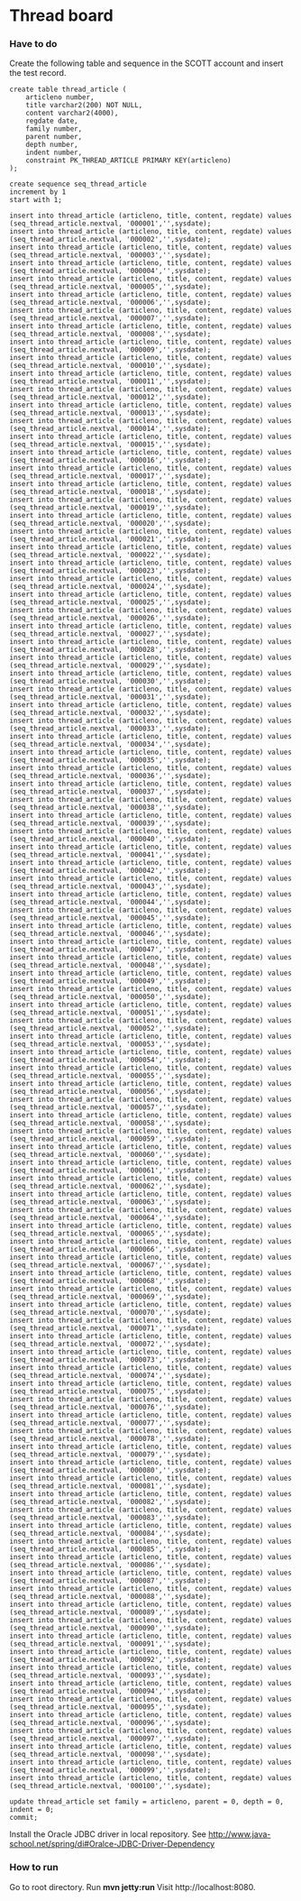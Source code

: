 # Thread board

### Have to do
Create the following table and sequence in the SCOTT account and insert the test record.

	create table thread_article (
	    articleno number,
	    title varchar2(200) NOT NULL,
	    content varchar2(4000),
	    regdate date,
	    family number,
	    parent number,
	    depth number,
	    indent number,
	    constraint PK_THREAD_ARTICLE PRIMARY KEY(articleno)
	);
	
	create sequence seq_thread_article
	increment by 1
	start with 1;
	
	insert into thread_article (articleno, title, content, regdate) values  (seq_thread_article.nextval, '000001','',sysdate);
	insert into thread_article (articleno, title, content, regdate) values  (seq_thread_article.nextval, '000002','',sysdate);
	insert into thread_article (articleno, title, content, regdate) values  (seq_thread_article.nextval, '000003','',sysdate);
	insert into thread_article (articleno, title, content, regdate) values  (seq_thread_article.nextval, '000004','',sysdate);
	insert into thread_article (articleno, title, content, regdate) values  (seq_thread_article.nextval, '000005','',sysdate);
	insert into thread_article (articleno, title, content, regdate) values  (seq_thread_article.nextval, '000006','',sysdate);
	insert into thread_article (articleno, title, content, regdate) values  (seq_thread_article.nextval, '000007','',sysdate);
	insert into thread_article (articleno, title, content, regdate) values  (seq_thread_article.nextval, '000008','',sysdate);
	insert into thread_article (articleno, title, content, regdate) values  (seq_thread_article.nextval, '000009','',sysdate);
	insert into thread_article (articleno, title, content, regdate) values  (seq_thread_article.nextval, '000010','',sysdate);
	insert into thread_article (articleno, title, content, regdate) values  (seq_thread_article.nextval, '000011','',sysdate);
	insert into thread_article (articleno, title, content, regdate) values  (seq_thread_article.nextval, '000012','',sysdate);
	insert into thread_article (articleno, title, content, regdate) values  (seq_thread_article.nextval, '000013','',sysdate);
	insert into thread_article (articleno, title, content, regdate) values  (seq_thread_article.nextval, '000014','',sysdate);
	insert into thread_article (articleno, title, content, regdate) values  (seq_thread_article.nextval, '000015','',sysdate);
	insert into thread_article (articleno, title, content, regdate) values  (seq_thread_article.nextval, '000016','',sysdate);
	insert into thread_article (articleno, title, content, regdate) values  (seq_thread_article.nextval, '000017','',sysdate);
	insert into thread_article (articleno, title, content, regdate) values  (seq_thread_article.nextval, '000018','',sysdate);
	insert into thread_article (articleno, title, content, regdate) values  (seq_thread_article.nextval, '000019','',sysdate);
	insert into thread_article (articleno, title, content, regdate) values  (seq_thread_article.nextval, '000020','',sysdate);
	insert into thread_article (articleno, title, content, regdate) values  (seq_thread_article.nextval, '000021','',sysdate);
	insert into thread_article (articleno, title, content, regdate) values  (seq_thread_article.nextval, '000022','',sysdate);
	insert into thread_article (articleno, title, content, regdate) values  (seq_thread_article.nextval, '000023','',sysdate);
	insert into thread_article (articleno, title, content, regdate) values  (seq_thread_article.nextval, '000024','',sysdate);
	insert into thread_article (articleno, title, content, regdate) values  (seq_thread_article.nextval, '000025','',sysdate);
	insert into thread_article (articleno, title, content, regdate) values  (seq_thread_article.nextval, '000026','',sysdate);
	insert into thread_article (articleno, title, content, regdate) values  (seq_thread_article.nextval, '000027','',sysdate);
	insert into thread_article (articleno, title, content, regdate) values  (seq_thread_article.nextval, '000028','',sysdate);
	insert into thread_article (articleno, title, content, regdate) values  (seq_thread_article.nextval, '000029','',sysdate);
	insert into thread_article (articleno, title, content, regdate) values  (seq_thread_article.nextval, '000030','',sysdate);
	insert into thread_article (articleno, title, content, regdate) values  (seq_thread_article.nextval, '000031','',sysdate);
	insert into thread_article (articleno, title, content, regdate) values  (seq_thread_article.nextval, '000032','',sysdate);
	insert into thread_article (articleno, title, content, regdate) values  (seq_thread_article.nextval, '000033','',sysdate);
	insert into thread_article (articleno, title, content, regdate) values  (seq_thread_article.nextval, '000034','',sysdate);
	insert into thread_article (articleno, title, content, regdate) values  (seq_thread_article.nextval, '000035','',sysdate);
	insert into thread_article (articleno, title, content, regdate) values  (seq_thread_article.nextval, '000036','',sysdate);
	insert into thread_article (articleno, title, content, regdate) values  (seq_thread_article.nextval, '000037','',sysdate);
	insert into thread_article (articleno, title, content, regdate) values  (seq_thread_article.nextval, '000038','',sysdate);
	insert into thread_article (articleno, title, content, regdate) values  (seq_thread_article.nextval, '000039','',sysdate);
	insert into thread_article (articleno, title, content, regdate) values  (seq_thread_article.nextval, '000040','',sysdate);
	insert into thread_article (articleno, title, content, regdate) values  (seq_thread_article.nextval, '000041','',sysdate);
	insert into thread_article (articleno, title, content, regdate) values  (seq_thread_article.nextval, '000042','',sysdate);
	insert into thread_article (articleno, title, content, regdate) values  (seq_thread_article.nextval, '000043','',sysdate);
	insert into thread_article (articleno, title, content, regdate) values  (seq_thread_article.nextval, '000044','',sysdate);
	insert into thread_article (articleno, title, content, regdate) values  (seq_thread_article.nextval, '000045','',sysdate);
	insert into thread_article (articleno, title, content, regdate) values  (seq_thread_article.nextval, '000046','',sysdate);
	insert into thread_article (articleno, title, content, regdate) values  (seq_thread_article.nextval, '000047','',sysdate);
	insert into thread_article (articleno, title, content, regdate) values  (seq_thread_article.nextval, '000048','',sysdate);
	insert into thread_article (articleno, title, content, regdate) values  (seq_thread_article.nextval, '000049','',sysdate);
	insert into thread_article (articleno, title, content, regdate) values  (seq_thread_article.nextval, '000050','',sysdate);
	insert into thread_article (articleno, title, content, regdate) values  (seq_thread_article.nextval, '000051','',sysdate);
	insert into thread_article (articleno, title, content, regdate) values  (seq_thread_article.nextval, '000052','',sysdate);
	insert into thread_article (articleno, title, content, regdate) values  (seq_thread_article.nextval, '000053','',sysdate);
	insert into thread_article (articleno, title, content, regdate) values  (seq_thread_article.nextval, '000054','',sysdate);
	insert into thread_article (articleno, title, content, regdate) values  (seq_thread_article.nextval, '000055','',sysdate);
	insert into thread_article (articleno, title, content, regdate) values  (seq_thread_article.nextval, '000056','',sysdate);
	insert into thread_article (articleno, title, content, regdate) values  (seq_thread_article.nextval, '000057','',sysdate);
	insert into thread_article (articleno, title, content, regdate) values  (seq_thread_article.nextval, '000058','',sysdate);
	insert into thread_article (articleno, title, content, regdate) values  (seq_thread_article.nextval, '000059','',sysdate);
	insert into thread_article (articleno, title, content, regdate) values  (seq_thread_article.nextval, '000060','',sysdate);
	insert into thread_article (articleno, title, content, regdate) values  (seq_thread_article.nextval, '000061','',sysdate);
	insert into thread_article (articleno, title, content, regdate) values  (seq_thread_article.nextval, '000062','',sysdate);
	insert into thread_article (articleno, title, content, regdate) values  (seq_thread_article.nextval, '000063','',sysdate);
	insert into thread_article (articleno, title, content, regdate) values  (seq_thread_article.nextval, '000064','',sysdate);
	insert into thread_article (articleno, title, content, regdate) values  (seq_thread_article.nextval, '000065','',sysdate);
	insert into thread_article (articleno, title, content, regdate) values  (seq_thread_article.nextval, '000066','',sysdate);
	insert into thread_article (articleno, title, content, regdate) values  (seq_thread_article.nextval, '000067','',sysdate);
	insert into thread_article (articleno, title, content, regdate) values  (seq_thread_article.nextval, '000068','',sysdate);
	insert into thread_article (articleno, title, content, regdate) values  (seq_thread_article.nextval, '000069','',sysdate);
	insert into thread_article (articleno, title, content, regdate) values  (seq_thread_article.nextval, '000070','',sysdate);
	insert into thread_article (articleno, title, content, regdate) values  (seq_thread_article.nextval, '000071','',sysdate);
	insert into thread_article (articleno, title, content, regdate) values  (seq_thread_article.nextval, '000072','',sysdate);
	insert into thread_article (articleno, title, content, regdate) values  (seq_thread_article.nextval, '000073','',sysdate);
	insert into thread_article (articleno, title, content, regdate) values  (seq_thread_article.nextval, '000074','',sysdate);
	insert into thread_article (articleno, title, content, regdate) values  (seq_thread_article.nextval, '000075','',sysdate);
	insert into thread_article (articleno, title, content, regdate) values  (seq_thread_article.nextval, '000076','',sysdate);
	insert into thread_article (articleno, title, content, regdate) values  (seq_thread_article.nextval, '000077','',sysdate);
	insert into thread_article (articleno, title, content, regdate) values  (seq_thread_article.nextval, '000078','',sysdate);
	insert into thread_article (articleno, title, content, regdate) values  (seq_thread_article.nextval, '000079','',sysdate);
	insert into thread_article (articleno, title, content, regdate) values  (seq_thread_article.nextval, '000080','',sysdate);
	insert into thread_article (articleno, title, content, regdate) values  (seq_thread_article.nextval, '000081','',sysdate);
	insert into thread_article (articleno, title, content, regdate) values  (seq_thread_article.nextval, '000082','',sysdate);
	insert into thread_article (articleno, title, content, regdate) values  (seq_thread_article.nextval, '000083','',sysdate);
	insert into thread_article (articleno, title, content, regdate) values  (seq_thread_article.nextval, '000084','',sysdate);
	insert into thread_article (articleno, title, content, regdate) values  (seq_thread_article.nextval, '000085','',sysdate);
	insert into thread_article (articleno, title, content, regdate) values  (seq_thread_article.nextval, '000086','',sysdate);
	insert into thread_article (articleno, title, content, regdate) values  (seq_thread_article.nextval, '000087','',sysdate);
	insert into thread_article (articleno, title, content, regdate) values  (seq_thread_article.nextval, '000088','',sysdate);
	insert into thread_article (articleno, title, content, regdate) values  (seq_thread_article.nextval, '000089','',sysdate);
	insert into thread_article (articleno, title, content, regdate) values  (seq_thread_article.nextval, '000090','',sysdate);
	insert into thread_article (articleno, title, content, regdate) values  (seq_thread_article.nextval, '000091','',sysdate);
	insert into thread_article (articleno, title, content, regdate) values  (seq_thread_article.nextval, '000092','',sysdate);
	insert into thread_article (articleno, title, content, regdate) values  (seq_thread_article.nextval, '000093','',sysdate);
	insert into thread_article (articleno, title, content, regdate) values  (seq_thread_article.nextval, '000094','',sysdate);
	insert into thread_article (articleno, title, content, regdate) values  (seq_thread_article.nextval, '000095','',sysdate);
	insert into thread_article (articleno, title, content, regdate) values  (seq_thread_article.nextval, '000096','',sysdate);
	insert into thread_article (articleno, title, content, regdate) values  (seq_thread_article.nextval, '000097','',sysdate);
	insert into thread_article (articleno, title, content, regdate) values  (seq_thread_article.nextval, '000098','',sysdate);
	insert into thread_article (articleno, title, content, regdate) values  (seq_thread_article.nextval, '000099','',sysdate);
	insert into thread_article (articleno, title, content, regdate) values  (seq_thread_article.nextval, '000100','',sysdate);
	
	update thread_article set family = articleno, parent = 0, depth = 0, indent = 0;
	commit;

Install the Oracle JDBC driver in local repository.
See http://www.java-school.net/spring/di#Oralce-JDBC-Driver-Dependency

### How to run

Go to root directory.
Run **mvn jetty:run**
Visit http://localhost:8080.